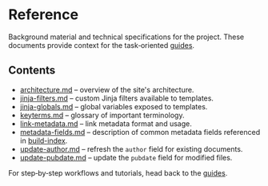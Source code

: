 # Reference

Background material and technical specifications for the project. These
documents provide context for the task‑oriented
[guides](../guides/README.md).

## Contents
- [architecture.md](architecture.md) – overview of the site's architecture.
- [jinja-filters.md](jinja-filters.md) – custom Jinja filters available to templates.
- [jinja-globals.md](jinja-globals.md) – global variables exposed to templates.
- [keyterms.md](keyterms.md) – glossary of important terminology.
- [link-metadata.md](link-metadata.md) – link metadata format and usage.
- [metadata-fields.md](metadata-fields.md) – description of common metadata fields referenced in
  [build-index](../guides/build-index.md).
- [update-author.md](update-author.md) – refresh the `author` field for existing documents.
- [update-pubdate.md](update-pubdate.md) – update the `pubdate` field for modified files.

For step‑by‑step workflows and tutorials, head back to the
[guides](../guides/README.md).
